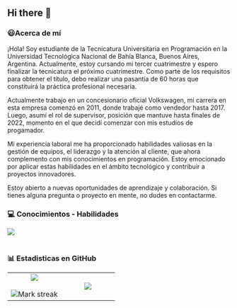 ## Hi there 👋

<h3>😃Acerca de mí</h3>
¡Hola! Soy estudiante de la Tecnicatura Universitaria en Programación en la Universidad Tecnológica Nacional de Bahía Blanca, Buenos Aires, Argentina. Actualmente, estoy cursando mi tercer cuatrimestre y espero finalizar la tecnicatura el próximo cuatrimestre. Como parte de los requisitos para obtener el título, debo realizar una pasantía de 60 horas que constituirá la práctica profesional necesaria.

Actualmente trabajo en un concesionario oficial Volkswagen, mi carrera en esta empresa comenzó en 2011, donde trabajé como vendedor hasta 2017. Luego, asumí el rol de supervisor, posición que mantuve hasta finales de 2022, momento en el que decidí comenzar con mis estudios de progamador.

Mi experiencia laboral me ha proporcionado habilidades valiosas en la gestión de equipos, el liderazgo y la atención al cliente, que ahora complemento con mis conocimientos en programación. Estoy emocionado por aplicar estas habilidades en el ámbito tecnológico y contribuir a proyectos innovadores.

Estoy abierto a nuevas oportunidades de aprendizaje y colaboración. Si tienes alguna pregunta o proyecto en mente, no dudes en contactarme.

<h3> 💻 Conocimientos - Habilidades</h3>
<div align="center">
<img src="https://skillicons.dev/icons?i=cs,cpp,py,html,css,js,bootstrap,java" align="left"> 
</div>

<br></br>


<h3> 📊 Estadisticas en GitHub </h3>

<table border="0" align="center">
<tr border="0">
  <td width="50%" align="center">
  
  <img  align="center"  src="https://github-readme-stats.vercel.app/api?username=GabrielPonce1981&theme=cobalt&show_icons=true&count_private=true" />
  <br></br>
  <img  title="🔥 Get streak stats for your profile at git.io/streak-stats" alt="Mark streak" src="https://github-readme-streak-stats.herokuapp.com/?user=GabrielPonce1981&theme=dark&hide_border=true" />

</td>

<td width="50%" align="center">

  <img  align="center"  src="https://github-readme-stats.anuraghazra1.vercel.app/api/top-langs/?username=GabrielPonce1981&theme=dark&hide_border=false&no-bg=true&no-frame=true&langs_count=7"/>
  
  </td>
</tr>
</table>
<br></br>

<!--- stats (end) -->

<!--- trophy (start) -->

<!--
**GabrielPonce1981/GabrielPonce1981** is a ✨ _special_ ✨ repository because its `README.md` (this file) appears on your GitHub profile.

Here are some ideas to get you started:

- 🔭 I’m currently working on ...
- 🌱 I’m currently learning ...
- 👯 I’m looking to collaborate on ...
- 🤔 I’m looking for help with ...
- 💬 Ask me about ...
- 📫 How to reach me: ...
- 😄 Pronouns: ...
- ⚡ Fun fact: ...
-->
